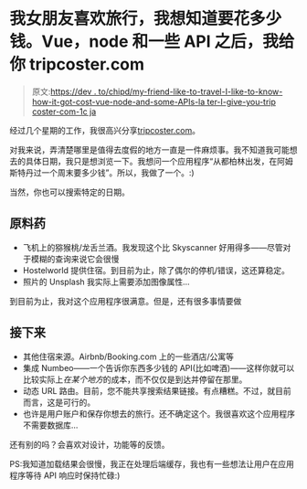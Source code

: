 # 我女朋友喜欢旅行，我想知道要花多少钱。Vue，node 和一些 API 之后，我给你 tripcoster.com

> 原文:[https://dev . to/chipd/my-friend-like-to-travel-I-like-to-know-how-it-got-cost-vue-node-and-some-APIs-la ter-I-give-you-trip coster-com-1c ja](https://dev.to/chipd/my-girlfriend-likes-to-travel-i-like-to-know-how-much-it-s-gonna-cost-vue-node-and-some-apis-later-i-give-you-tripcoster-com-1cja)

经过几个星期的工作，我很高兴分享[tripcoster.com](https://tripcoster.com?r=devto)。

对我来说，弄清楚哪里是值得去度假的地方一直是一件麻烦事。我不知道我可能想去的具体日期，我只是想浏览一下。我想问一个应用程序“从都柏林出发，在阿姆斯特丹过一个周末要多少钱”。所以，我做了一个。:)

当然，你也可以搜索特定的日期。

## [](#apis)原料药

*   飞机上的猕猴桃/龙舌兰酒。我发现这个比 Skyscanner 好用得多——尽管对于模糊的查询来说它会很慢
*   Hostelworld 提供住宿。到目前为止，除了偶尔的停机/错误，这还算稳定。
*   照片的 Unsplash 我实际上需要添加图像属性...

到目前为止，我对这个应用程序很满意。但是，还有很多事情要做

## [](#next)接下来

*   其他住宿来源。Airbnb/Booking.com 上的一些酒店/公寓等
*   集成 Numbeo——一个告诉你东西多少钱的 API(比如啤酒)——这样你就可以比较实际上*在某个地方*的成本，而不仅仅是到达并停留在那里。
*   动态 URL 路由。目前，您不能共享搜索结果链接。有点糟糕。不过，就目前而言，这是可行的。
*   也许是用户账户和保存你想去的旅行。还不确定这个。我很喜欢这个应用程序不需要数据库...

还有别的吗？会喜欢对设计，功能等的反馈。

PS:我知道加载结果会很慢，我正在处理后端缓存，我也有一些想法让用户在应用程序等待 API 响应时保持忙碌:)